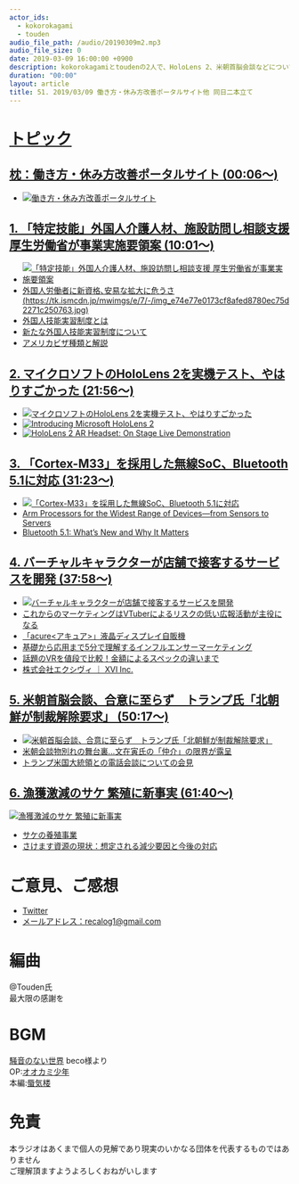 ```yaml
---
actor_ids:
  - kokorokagami
  - touden
audio_file_path: /audio/20190309m2.mp3
audio_file_size: 0
date: 2019-03-09 16:00:00 +0900
description: kokorokagamiとtoudenの2人で、HoloLens 2、米朝首脳会談などについて話しました。
duration: "00:00"
layout: article
title: 51. 2019/03/09 働き方・休み方改善ポータルサイト他 同日二本立て
---
```

# <u>トピック</u>

## <u>枕：働き方・休み方改善ポータルサイト (00:06～)</u>

- [![働き方・休み方改善ポータルサイト](https://work-holiday.mhlw.go.jp/assets/image/top/img_main01.svg)](https://work-holiday.mhlw.go.jp/)

## <u>1. 「特定技能」外国人介護人材、施設訪問し相談支援 厚生労働省が事業実施要領案 (10:01～)</u>

- [![「特定技能」外国人介護人材、施設訪問し相談支援 厚生労働省が事業実施要領案](https://www.cbnews.jp/20190226/20190226mhlw006001.jpg)](https://www.cbnews.jp/news/entry/20190226192626)
- [外国人労働者に新資格､安易な拡大に危うさ(https://tk.ismcdn.jp/mwimgs/e/7/-/img_e74e77e0173cf8afed8780ec75d2271c250763.jpg)](https://toyokeizai.net/articles/-/230315?page=3)
- [外国人技能実習制度とは](https://visa.yokozeki.net/gino-jishu-seido/)
- [新たな外国人技能実習制度について](https://www.mhlw.go.jp/content/000491232.pdf)
- [アメリカビザ種類と解説](https://www.usavisa.jp/guide/guide_purpose.html)

## <u>2. マイクロソフトのHoloLens 2を実機テスト、やはりすごかった  (21:56～)</u>

- [![マイクロソフトのHoloLens 2を実機テスト、やはりすごかった](https://techcrunchjp.files.wordpress.com/2019/02/2019-02-28-hololens2-4.jpg?w=736&zoom=2)](https://jp.techcrunch.com/2019/02/28/2019-02-27-hands-on-with-microsofts-new-hololens-2/)
- [![Introducing Microsoft HoloLens 2](https://img.youtube.com/vi/eqFqtAJMtYE/0.jpg)](https://www.youtube.com/watch?v=eqFqtAJMtYE)
- [![HoloLens 2 AR Headset: On Stage Live Demonstration](https://img.youtube.com/vi/uIHPPtPBgHk/0.jpg)](https://www.youtube.com/watch?v=uIHPPtPBgHk)

## <u>3. 「Cortex-M33」を採用した無線SoC、Bluetooth 5.1に対応 (31:23～)</u>

- [![「Cortex-M33」を採用した無線SoC、Bluetooth 5.1に対応](https://image.itmedia.co.jp/ee/articles/1903/07/mm3017_190307dialog1a.jpg)](https://eetimes.jp/ee/articles/1903/07/news027.html)
- [Arm Processors for the Widest Range of Devices—from Sensors to Servers](https://www.arm.com/products/silicon-ip-cpu)
- [Bluetooth 5.1: What’s New and Why It Matters](https://www.howtogeek.com/403606/bluetooth-5.1-whats-new-and-why-it-matters/)

## <u>4. バーチャルキャラクターが店舗で接客するサービスを開発 (37:58～)</u>

- [![バーチャルキャラクターが店舗で接客するサービスを開発](https://www.dnp.co.jp/news/detail/__icsFiles/artimage/2019/03/04/cnews04_0069/DNP030503.png)](https://www.dnp.co.jp/news/detail/1191078_1587.html)
- [これからのマーケティングはVTuberによるリスクの低い広報活動が主役になる](https://clip.money-book.jp/entry/2018/10/05/182441)
- [「acure<アキュア>」液晶ディスプレイ自販機](https://www.acure-fun.net/acure/)
- [基礎から応用まで5分で理解するインフルエンサーマーケティング](https://find-model.jp/insta-lab/influencer-marketing-manual/)
- [話題のVRを値段で比較！金額によるスペックの違いまで](https://tech-camp.in/note/technology/20533/)
- [株式会社エクシヴィ ｜ XVI Inc.](http://www.xvi.co.jp/)

## <u>5. 米朝首脳会談、合意に至らず　トランプ氏「北朝鮮が制裁解除要求」 (50:17～)</u>

- [![米朝首脳会談、合意に至らず　トランプ氏「北朝鮮が制裁解除要求」](https://s4.reutersmedia.net/resources/r/?m=02&d=20190228&t=2&i=1361283433&w=1200&r=LYNXNPEF1R0CU)](https://jp.reuters.com/article/northkorea-usa-idJPKCN1QH0MB)
- [米朝会談物別れの舞台裏…文在寅氏の「仲介」の限界が露呈](https://www.sankei.com/world/news/190304/wor1903040020-n1.html)
- [トランプ米国大統領との電話会談についての会見](https://www.kantei.go.jp/jp/98_abe/actions/201902/20bura.html)

## <u>6. 漁獲激減のサケ 繁殖に新事実 (61:40～)</u>

[![漁獲激減のサケ 繁殖に新事実](https://www3.nhk.or.jp/news/html/20190225/K10011825001_1902251318_1902251320_01_02.jpg)](https://www3.nhk.or.jp/news/html/20190225/k10011825001000.html)
- [サケの養殖事業](https://www.maruha-nichiro.co.jp/salmon/fishery/07.html)
- [さけます資源の現状：想定される減少要因と今後の対応](http://salmon.fra.affrc.go.jp/kankobutu/srr/srr008_p32-37.pdf)

# ご意見、ご感想
- [Twitter](https://twitter.com/recalog1)
- [メールアドレス：recalog1@gmail.com](recalog1@gmail.com)

# 編曲

@Touden氏  
最大限の感謝を  

# BGM

[騒音のない世界](http://noiselessworld.net/) beco様より  
OP:[オオカミ少年](https://soundcloud.com/baron1_3/wolfboy)  
本編:[蜃気楼](https://soundcloud.com/baron1_3/shinkirou)  

# 免責

本ラジオはあくまで個人の見解であり現実のいかなる団体を代表するものではありません  
ご理解頂ますようよろしくおねがいします  